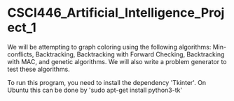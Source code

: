 # CSCI446_Artificial_Intelligence_Project_1
We will be attempting to graph coloring using the following algorithms: Min-conflicts, Backtracking, Backtracking with Forward Checking, Backtracking with MAC, and genetic algorithms. We will also write a problem generator to test these algorithms.

To run this program, you need to install the dependency 'Tkinter'. On Ubuntu this can be done by 'sudo apt-get install python3-tk'
